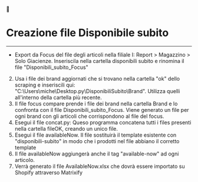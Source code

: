 :cowboy_hat_face:
# **Creazione file Disponibile subito**
---
+ Export da Focus del file degli articoli nella filiale I: Report > Magazzino > Solo Giacienze. Inseriscila nella cartella disponibili subito e rinomina il file "Disponibili_subito_Focus"
2. Usa i file dei brand aggiornati che si trovano nella cartella "ok" dello scraping e inseriscili qui: "C:\Users\miche\Desktop\.py\DisponibiliSubito\Brand". Utilizza quelli all'interno della cartella più recente. 
3. Il file focus compare prende i file dei brand nella cartella Brand e lo confronta con il file Disponibili_subito_Focus. Viene generato un file per ogni brand con gli articoli che corrispondono al file del focus.
4. Esegui il file concat.py: Queso programma concatena tutti i files presenti nella cartella fileOK, creando un unico file.
5. Esegui il file availableNow. Il file sostituirà il template esistente con "disponibili-subito" in modo che i prodotti nel file abbiano il corretto template
6. Il file availableNow aggiungerà anche il tag "available-now" ad ogni articolo.
7. Verrà generato il file AvailableNow.xlsx che dovrà essere importato su Shopify attraverso Matrixify
